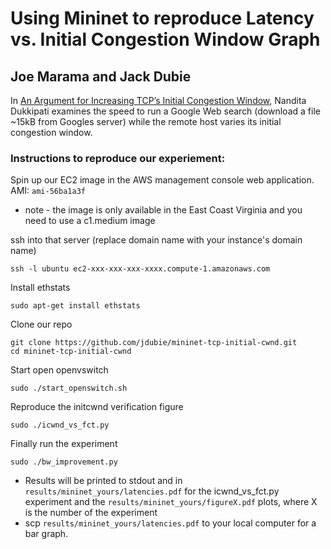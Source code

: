Using Mininet to reproduce Latency vs. Initial Congestion Window Graph
======================================================================

Joe Marama and Jack Dubie
-------------------------

In [An Argument for Increasing TCP’s Initial Congestion Window](https://developers.google.com/speed/articles/tcp_initcwnd_paper.pdf),
Nandita Dukkipati examines the speed to run a Google Web search (download a
file ~15kB from Googles server) while the remote host varies its initial
congestion window.

### Instructions to reproduce our experiement:

Spin up our EC2 image in the AWS management console web application. AMI: `ami-56ba1a3f`
* note - the image is only available in the East Coast Virginia and you need to use a c1.medium image

ssh into that server (replace domain name with your instance's domain name)

    ssh -l ubuntu ec2-xxx-xxx-xxx-xxxx.compute-1.amazonaws.com

Install ethstats

    sudo apt-get install ethstats

Clone our repo

    git clone https://github.com/jdubie/mininet-tcp-initial-cwnd.git
    cd mininet-tcp-initial-cwnd

Start open openvswitch

    sudo ./start_openswitch.sh

Reproduce the initcwnd verification figure

    sudo ./icwnd_vs_fct.py

Finally run the experiment

    sudo ./bw_improvement.py

* Results will be printed to stdout and in `results/mininet_yours/latencies.pdf`
for the icwnd_vs_fct.py experiment and the `results/mininet_yours/figureX.pdf` plots,
where X is the number of the experiment
* scp `results/mininet_yours/latencies.pdf` to your local computer for a bar graph.
